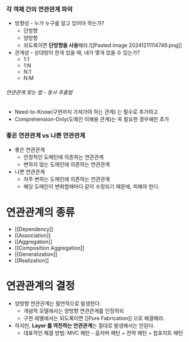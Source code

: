 ### 각 객체 간의 연관관계 파악
- 방향성 - 누가 누구를 알고 있어야 하는가?
	- 단방향
	- 양방향
	- 되도록이면 **단방향을 사용**해라.![[Pasted image 20241211114749.png]]
- 관계성 - 상대방이 한개 있을 때, 내가 몇개 있을 수 있는가?
	- 1:1
	- 1:N
	- N:1
	- N:M
###### 연관관계 찾는 법 - 동사 추출법
- Need-to-Know(구현까지 가져가야 하는 관계) 는 필수로 추가하고
- Comprehension-Only(도메인 이해용 관계)는 꼭 필요한 경우에만 추가


### 좋은 연관관계 vs 나쁜 연관관계
- 좋은 연관관계
	- 안정적인 도메인에 의존하는 연관관계
	- 변하지 않는 도메인에 의존하는 연관관계
- 나쁜 연관관계
	- 자주 변하는 도메인에 의존하는 연관관계
	- 해당 도메인이 변화할때마다 같이 수정되기 때문에, 피해야 한다.

# 연관관계의 종류
- [[Dependency]]
- [[Association]]
- [[Aggregation]]
- [[Composition Aggregation]]
- [[Generalization]]
- [[Realization]]
# 연관관계의 결정
- 양방향 연관관계는 필연적으로 발생한다.
	- 개념적 모델에서는 양방향 연관관계를 인정하되
	- 구현 레벨에서는 되도록이면 [[Pure Fabrication]] 으로 해결해라.
- 하지만, **Layer 를 역전하는 연관관계**는 절대로 발생해서는 안된다.
	- 대표적인 해결 방법: MVC 패턴 - 옵저버 패턴 + 전략 패턴 + 컴포지트 패턴